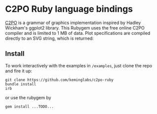 C2PO Ruby language bindings
===========================

[C2PO](http://keminglabs.com/c2po/) is a grammar of graphics implementation inspired by Hadley Wickham's ggplot2 library.
This Rubygem uses the free online C2PO compiler and is limited to 1 MB of data.
Plot specifications are compiled directly to an SVG string, which is returned:


Install
-------

To work interactively with the examples in `/examples`, just clone the repo and fire it up:

    git clone https://github.com/keminglabs/c2po-ruby
    bundle install
    irb

or use the rubygem by

    gem install ...TODO...
  

